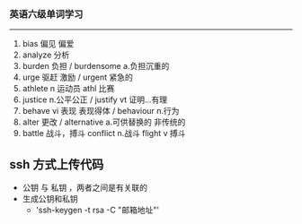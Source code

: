 ### 英语六级单词学习
---
1. bias 偏见 偏爱
2. analyze 分析
3. burden 负担  / burdensome a.负担沉重的
4. urge 驱赶 激励 / urgent 紧急的
5. athlete n 运动员 athl 比赛
6. justice n.公平公正 / justify vt 证明...有理
7. behave vi 表现 表现得体  / behaviour n.行为
8. alter 更改  / alternative a.可供替换的 非传统的
9. battle 战斗，搏斗 conflict n.战斗 flight v 搏斗
## ssh 方式上传代码
- 公钥 与 私钥 ，两者之间是有关联的
- 生成公钥和私钥
   + 'ssh-keygen -t rsa -C "邮箱地址"'
